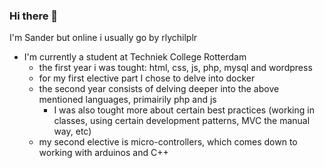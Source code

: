 ### Hi there 👋
I'm Sander but online i usually go by rlychilplr

 - I'm currently a student at Techniek College Rotterdam
   - the first year i was tought: html, css, js, php, mysql and wordpress
   - for my first elective part I chose to delve into docker
   - the second year consists of delving deeper into the above mentioned languages, primairily php and js
     - I was also tought more about certain best practices (working in classes, using certain development patterns, MVC the manual way, etc)
   - my second elective is micro-controllers, which comes down to working with arduinos and C++

